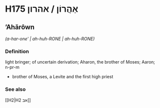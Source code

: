 # H175 אַהֲרוֹן / אהרון

## ʼAhărôwn

_(a-har-one' | ah-huh-RONE | ah-huh-RONE)_

### Definition

light bringer; of uncertain derivation; Aharon, the brother of Moses; Aaron; n-pr-m

- brother of Moses, a Levite and the first high priest

### See also

[[H2|H2 אב]]
